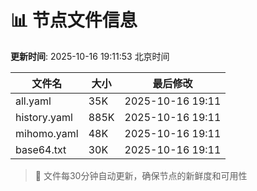 # 📊 节点文件信息

**更新时间**: 2025-10-16 19:11:53 北京时间

| 文件名 | 大小 | 最后修改 |
|--------|------|----------|
| all.yaml | 35K | 2025-10-16 19:11 |
| history.yaml | 885K | 2025-10-16 19:11 |
| mihomo.yaml | 48K | 2025-10-16 19:11 |
| base64.txt | 30K | 2025-10-16 19:11 |

> 🔄 文件每30分钟自动更新，确保节点的新鲜度和可用性
